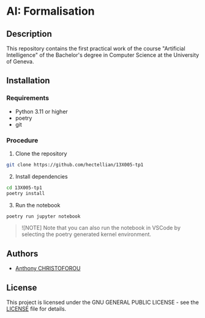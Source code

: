 # AI: Formalisation 

## Description

This repository contains the first practical work of the course "Artificial Intelligence" of the Bachelor's degree in Computer Science at the University of Geneva.

## Installation

### Requirements

- Python 3.11 or higher
- poetry
- git

### Procedure

1. Clone the repository

```bash
git clone https://github.com/hectellian/13X005-tp1
```

2. Install dependencies

```bash
cd 13X005-tp1
poetry install
```

3. Run the notebook

```bash
poetry run jupyter notebook
```

> ![NOTE]
> Note that you can also run the notebook in VSCode by selecting the poetry generated kernel environment.

## Authors

- [Anthony CHRISTOFOROU](https://github.com/hectellian)

## License

This project is licensed under the GNU GENERAL PUBLIC LICENSE - see the [LICENSE](LICENSE) file for details.